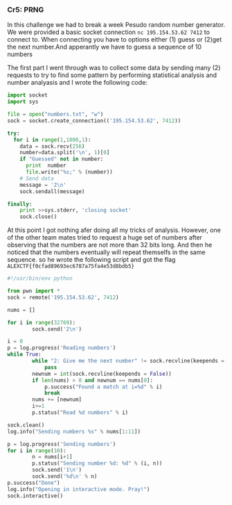### Cr5: PRNG
In this challenge we had to break a week Pesudo random number generator. We were provided a basic socket connection ```nc 195.154.53.62 7412``` to connect to.  When connecting you have to options either (1) guess or (2)get the next number.And apperantly we have to guess a sequence of 10 numbers

The first part I went through was to collect some data by sending many (2) requests to try to find some pattern by performing statistical analysis and number analyasis and I wrote the following code:

```python
import socket
import sys

file = open("numbers.txt", "w")
sock = socket.create_connection(('195.154.53.62', 7412))

try:
  for i in range(1,1000,1):
    data = sock.recv(256)
    number=data.split('\n', 1)[0]
    if "Guessed" not in number:
      print  number
      file.write("%s;" % (number))
    # Send data
    message = '2\n'
    sock.sendall(message)

finally:
    print >>sys.stderr, 'closing socket'
    sock.close()
```
At this point I got nothing afer doing all my tricks of analysis. However, one of the other team mates tried to request a huge set of numbers after observing that the numbers are not more than 32 bits long. And then he noticed that the numbers eventually will repeat themselfs in the same sequence. so he wrote the following script and got the flag ``` ALEXCTF{f0cfad89693ec6787a75fa4e53d8bdb5}```

```python
#!/usr/bin/env python

from pwn import *
sock = remote('195.154.53.62', 7412)

nums = []

for i in range(32769):
        sock.send('2\n')

i = 0
p = log.progress('Reading numbers')
while True:
        while "2: Give me the next number" != sock.recvline(keepends = False):
            pass
        newnum = int(sock.recvline(keepends = False))
        if len(nums) > 0 and newnum == nums[0]:
            p.success("Found a match at i=%d" % i)
            break
        nums += [newnum]
        i+=1
        p.status("Read %d numbers" % i)

sock.clean()
log.info("Sending numbers %s" % nums[1:11])

p = log.progress('Sending numbers')
for i in range(10):
        n = nums[i+1]
        p.status("Sending number %d: %d" % (i, n))
        sock.send('1\n')
        sock.send('%d\n' % n)
p.success("Done")
log.info("Opening in interactive mode. Pray!")
sock.interactive()
```



